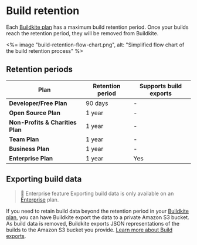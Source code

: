 # Build retention

Each [Buildkite plan](https://buildkite.com/pricing) has a maximum build retention period. Once your builds reach the retention period, they will be removed from Buildkite.

<%= image "build-retention-flow-chart.png", alt: "Simplified flow chart of the build retention process" %>

## Retention periods

<table width="100%">
  <thead>
    <tr>
      <th>Plan</th>
      <th>Retention period</th>
      <th>Supports build exports</th>
    </tr>
  </thead>
  <tbody>
    <tr>
      <td><strong>Developer/Free Plan</strong></td>
      <td>90 days</td>
      <td>-</td>
    </tr>
    <tr>
    <tr>
      <td><strong>Open Source Plan</strong></td>
      <td>1 year</td>
      <td>-</td>
    </tr>
    <tr>
      <td><strong>Non-Profits & Charities Plan</strong></td>
      <td>1 year</td>
      <td>-</td>
    </tr>
      <td><strong>Team Plan</strong></td>
      <td>1 year</td>
      <td>-</td>
    </tr>
    <tr>
      <td><strong>Business Plan</strong></td>
      <td>1 year</td>
      <td>-</td>
    </tr>
    <tr>
      <td><strong>Enterprise Plan</strong></td>
      <td>1 year</td>
      <td>Yes</td>
    </tr>
  </tbody>
</table>

## Exporting build data
> 📘 Enterprise feature
> Exporting build data is only available on an [Enterprise](https://buildkite.com/pricing) plan.

If you need to retain build data beyond the retention period in your [Buildkite plan](https://buildkite.com/pricing), you can have Buildkite export the data to a private Amazon S3 bucket. As build data is removed, Buildkite exports JSON representations of the builds to the Amazon S3 bucket you provide. [Learn more about Build exports](/docs/pipelines/build-exports).
